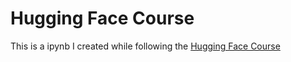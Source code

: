 # Hugging Face Course
This is a ipynb I created while following the [Hugging Face Course](https://www.youtube.com/playlist?list=PLo2EIpI_JMQvWfQndUesu0nPBAtZ9gP1o)
